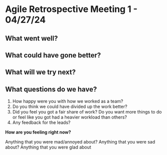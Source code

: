 # Agile Retrospective Meeting 1 - 04/27/24 

## What went well?

## What could have gone better? 

## What will we try next? 

## What questions do we have? 

1. How happy were you with how we worked as a team?
2. Do you think we could have divided up the work better?
3. Did you feel you got a fair share of work? Do you want more things to do or feel like you got had a heavier workload than others?
4. Any feedback for the leads?

**How are you feeling right now?**

Anything that you were mad/annoyed about?
Anything that you were sad about?
Anything that you were glad about
